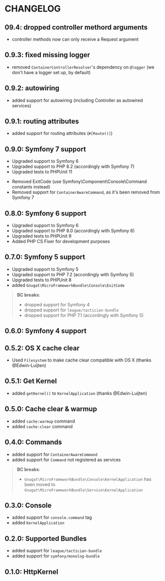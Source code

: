 # CHANGELOG

## 09.4: dropped controller methord arguments

* controller methods now can only receive a Request argument

## 0.9.3: fixed missing logger

* removed `ContainerControllerResolver`'s dependency on `@logger`
  (we don't have a logger set up, by default)

## 0.9.2: autowiring

* added support for autowiring (including Controller as autowired services)

## 0.9.1: routing attributes

* added support for routing attributes (`#[Route()]`)

## 0.9.0: Symfony 7 support

* Upgraded support to Symfony 6
* Upgraded support to PHP 8.2 (accordingly with Symfony 7)
* Upgraded tests to PHPUnit 11

- Removed ExitCode (use Symfony\Component\Console\Command constants instead)
- Removed support for `ContainerAwareCommand`, as it's been removed from Symfony 7

## 0.8.0: Symfony 6 support

* Upgraded support to Symfony 6
* Upgraded support to PHP 8.0 (accordingly with Symfony 6)
* Upgraded tests to PHPUnit 9
* Added PHP CS Fixer for development purposes

## 0.7.0: Symfony 5 support

* Upgraded support to Symfony 5
* Upgraded support to PHP 7.2 (accordingly with Symfony 5)
* Upgraded tests to PHPUnit 8
* added `Gnugat\MicroFrameworkBundle\Console\ExitCode`

> **BC breaks**:
>
> * dropped support for Symfony 4
> * dropped support for `league/tactician-bundle`
> * dropped support for PHP 7.1 (accordingly with Symfony 5)

## 0.6.0: Symfony 4 support

## 0.5.2: OS X cache clear

* Used `Filesystem` to make cache clear compatible with OS X (thanks @Edwin-Luijten)

## 0.5.1: Get Kernel

* added `getKernel()` to `KernelApplication` (thanks @Edwin-Luijten)

## 0.5.0: Cache clear & warmup

* added `cache:warmup` command
* added `cache:clear` command

## 0.4.0: Commands

* added support for `ContainerAwareCommand`
* added support for `Command` not registered as services

> **BC breaks**:
>
> * `Gnugat\MicroFrameworkBundle\Console\KernelApplication` has been
>   moved to `Gnugat\MicroFrameworkBundle\Service\KernelApplication`

## 0.3.0: Console

* added support for `console.command` tag
* added `KernelApplication`

## 0.2.0: Supported Bundles

* added support for `league/tactician-bundle`
* added support for `symfony/monolog-bundle`

## 0.1.0: HttpKernel
